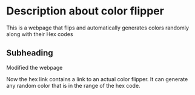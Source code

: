 # Description about color flipper

This is a webpage that flips and automatically generates colors randomly along with their Hex codes

## Subheading

Modified the webpage

Now the hex link contains a link to an actual color flipper.
It can generate any random color that is in the range of the hex code.